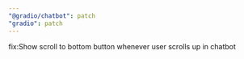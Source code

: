 ```yaml
---
"@gradio/chatbot": patch
"gradio": patch
---
```


fix:Show scroll to bottom button whenever user scrolls up in chatbot
